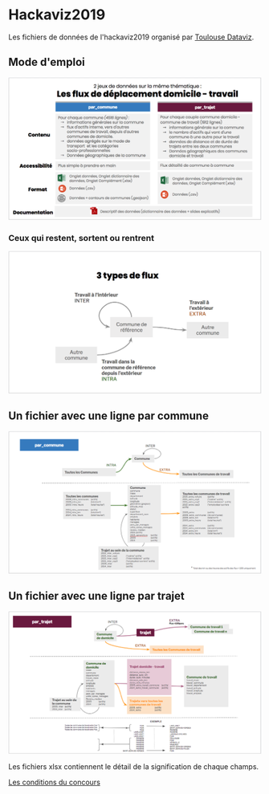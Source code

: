 # Hackaviz2019
Les fichiers de données de l'hackaviz2019 organisé par [Toulouse Dataviz](https://toulouse-dataviz.fr).

## Mode d'emploi

![](Intro.png)

### Ceux qui restent, sortent ou rentrent

![](Intro4.png)

## Un fichier avec une ligne par commune

![](Intro3.png)

## Un fichier avec une ligne par trajet

![](Intro2.png)



Les fichiers xlsx contiennent le détail de la signification de chaque champs.

[Les conditions du concours](http://toulouse-dataviz.fr/hackaviz-2019-2)






